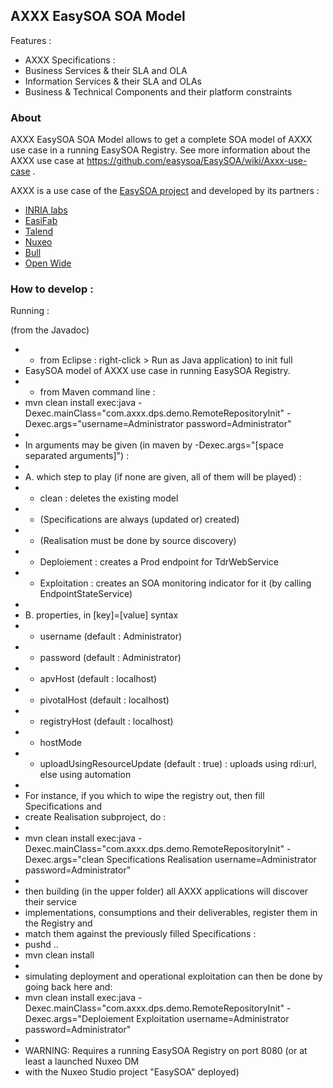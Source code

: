 ## AXXX EasySOA SOA Model

Features :

* AXXX Specifications :
 * Business Services & their SLA and OLA
 * Information Services & their SLA and OLAs
 * Business & Technical Components and their platform constraints 


### About

AXXX EasySOA SOA Model allows to get a complete SOA model of AXXX use case in a running EasySOA Registry.
See more information about the AXXX use case at https://github.com/easysoa/EasySOA/wiki/Axxx-use-case .

AXXX is a use case of the [EasySOA project](http://www.easysoa.org) and developed by its partners :
* [INRIA labs](http://www.inria.fr)
* [EasiFab](http://easifab.net)
* [Talend](http://www.talend.com)
* [Nuxeo](http://www.nuxeo.org)
* [Bull](http://www.bull.com)
* [Open Wide](http://www.openwide.fr)


### How to develop :

Running :

(from the Javadoc)

 * * from Eclipse : right-click > Run as Java application) to init full
 * EasySOA model of AXXX use case in running EasySOA Registry.
 * * from Maven command line :
 * mvn clean install exec:java -Dexec.mainClass="com.axxx.dps.demo.RemoteRepositoryInit" -Dexec.args="username=Administrator password=Administrator"
 * 
 * In arguments may be given (in maven by -Dexec.args="[space separated arguments]") :
 * 
 * A. which step to play (if none are given, all of them will be played) :
 * * clean : deletes the existing model
 * * (Specifications are always (updated or) created)
 * * (Realisation must be done by source discovery)
 * * Deploiement : creates a Prod endpoint for TdrWebService
 * * Exploitation : creates an SOA monitoring indicator for it (by calling EndpointStateService)
 * 
 * B. properties, in [key]=[value] syntax
 * * username (default : Administrator)
 * * password (default : Administrator)
 * * apvHost (default : localhost)
 * * pivotalHost (default : localhost)
 * * registryHost (default : localhost)
 * * hostMode
 * * uploadUsingResourceUpdate (default : true) : uploads using rdi:url, else using automation
 * 
 * For instance, if you which to wipe the registry out, then fill Specifications and
 * create Realisation subproject, do :
 * 
 * mvn clean install exec:java -Dexec.mainClass="com.axxx.dps.demo.RemoteRepositoryInit" -Dexec.args="clean Specifications Realisation username=Administrator password=Administrator"
 * 
 * then building (in the upper folder) all AXXX applications will discover their service
 * implementations, consumptions and their deliverables, register them in the Registry and
 * match them against the previously filled Specifications :
 * pushd ..
 * mvn clean install
 *
 * simulating deployment and operational exploitation can then be done by going back here and:
 *  mvn clean install exec:java -Dexec.mainClass="com.axxx.dps.demo.RemoteRepositoryInit" -Dexec.args="Deploiement Exploitation username=Administrator password=Administrator"
 * 
 * WARNING: Requires a running EasySOA Registry on port 8080 (or at least a launched Nuxeo DM
 * with the Nuxeo Studio project "EasySOA" deployed)
